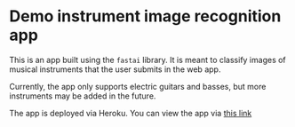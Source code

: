 # Demo instrument image recognition app

This is an app built using the `fastai` library. It is meant to classify images of musical instruments that the user submits in the web app.

Currently, the app only supports electric guitars and basses, but more instruments may be added in the future.

The app is deployed via Heroku. You can view the app via [this link](http://instrument-image-recognition.herokuapp.com)